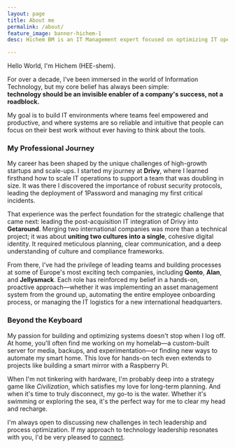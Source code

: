 ```yaml
---
layout: page
title: About me
permalink: /about/
feature_image: banner-hichem-1
desc: Hichem BM is an IT Management expert focused on optimizing IT operations, processes, and tools for enhanced efficiency, security, and business growth.

---
```



Hello World, I'm Hichem (HEE-shem).

For over a decade, I've been immersed in the world of Information Technology, but my core belief has always been simple:\
**technology should be an invisible enabler of a company's success, not a roadblock.**

My goal is to build IT environments where teams feel empowered and productive, and where systems are so reliable and intuitive that people can focus on their best work without ever having to think about the tools.

### My Professional Journey

My career has been shaped by the unique challenges of high-growth startups and scale-ups. I started my journey at **Drivy**, where I learned firsthand how to scale IT operations to support a team that was doubling in size. It was there I discovered the importance of robust security protocols, leading the deployment of 1Password and managing my first critical incidents.

That experience was the perfect foundation for the strategic challenge that came next: leading the post-acquisition IT integration of Drivy into **Getaround**. Merging two international companies was more than a technical project; it was about **uniting two cultures into a single**, cohesive digital identity. It required meticulous planning, clear communication, and a deep understanding of culture and compliance frameworks.

From there, I've had the privilege of leading teams and building processes at some of Europe's most exciting tech companies, including **Qonto**, **Alan**, and **Jellysmack**. Each role has reinforced my belief in a hands-on, proactive approach—whether it was implementing an asset management system from the ground up, automating the entire employee onboarding process, or managing the IT logistics for a new international headquarters.

### Beyond the Keyboard

My passion for building and optimizing systems doesn't stop when I log off. At home, you'll often find me working on my homelab—a custom-built server for media, backups, and experimentation—or finding new ways to automate my smart home. This love for hands-on tech even extends to projects like building a smart mirror with a Raspberry Pi.

When I'm not tinkering with hardware, I'm probably deep into a strategy game like *Civilization*, which satisfies my love for long-term planning. And when it's time to truly disconnect, my go-to is the water. Whether it's swimming or exploring the sea, it's the perfect way for me to clear my head and recharge.

I'm always open to discussing new challenges in tech leadership and process optimization. If my approach to technology leadership resonates with you, I'd be very pleased to <a href="https://www.linkedin.com/in/hichem-bm/" target="_blank" rel="noopener noreferrer">connect</a>.
